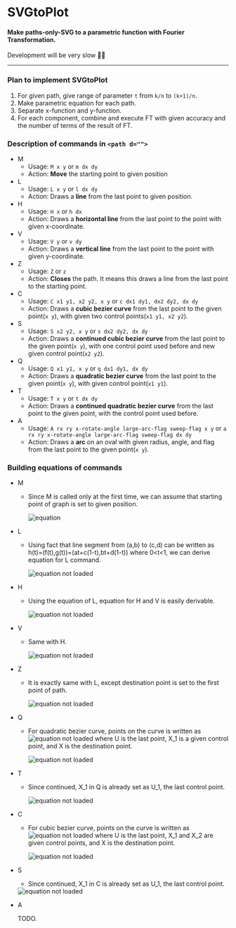 # SVGtoPlot
#### Make paths-only-SVG to a parametric function with Fourier Transformation.

Development will be very slow 🤔🤔
<hr/>
 
### Plan to implement SVGtoPlot
  1. For given path, give range of parameter `t` from `k/n` to `(k+1)/n`.
  2. Make parametric equation for each path.
  3. Separate x-function and y-function.
  4. For each component, combine and execute FT with given accuracy and the number of terms of the result of FT.
 


### Description of commands in `<path d="">`
 - M
   - Usage: `M x y` or `m dx dy`
   - Action: **Move** the starting point to given position
 - L
   - Usage: `L x y` or `l dx dy`
   - Action: Draws a **line** from the last point to given position.
 - H
   - Usage: `H x` or `h dx`
   - Action: Draws a **horizontal line** from the last point to the point with given x-coordinate.
 - V
   - Usage: `V y` or `v dy`
   - Action: Draws a **vertical line** from the last point to the point with given y-coordinate.
 - Z
   - Usage: `Z` or `z`
   - Action: **Closes** the path. It means this draws a line from the last point to the starting point.
 - C
   - Usage: `C x1 y1, x2 y2, x y` or `c dx1 dy1, dx2 dy2, dx dy`
   - Action: Draws a **cubic bezier curve** from the last point to the given point(`x y`), with given two control points(`x1 y1, x2 y2`).
 - S
   - Usage: `S x2 y2, x y` or `s dx2 dy2, dx dy`
   - Action: Draws a **continued cubic bezier curve** from the last point to the given point(`x y`), with one control point used before and new given control point(`x2 y2`).
 - Q
   - Usage: `Q x1 y1, x y` or `q dx1 dy1, dx dy`
   - Action: Draws a **quadratic bezier curve** from the last point to the given point(`x y`), with given control point(`x1 y1`).
 - T
   - Usage: `T x y` or `t dx dy`
   - Action: Draws a **continued quadratic bezier curve** from the last point to the given point, with the control point used before.
 - A
   - Usage: `A rx ry x-rotate-angle large-arc-flag sweep-flag x y` or `a rx ry x-rotate-angle large-arc-flag sweep-flag dx dy`
   - Action: Draws a **arc** on an oval with given radius, angle, and flag from the last point to the given point(`x y`).
   
### Building equations of commands
  - M
    - Since M is called only at the first time, we can assume that starting point of graph is set to given position.
  
      <img src="https://latex.codecogs.com/gif.latex?\inline&space;h(0)=(f(0),g(0))=(x,y)" title="equation" />
  - L
    - Using fact that line segment from (a,b) to (c,d) can be written as h(t)=(f(t),g(t))=(at+c(1-t),bt+d(1-t)) where 0<t<1, we can derive equation for L command.
  
      <img src="https://latex.codecogs.com/gif.latex?\inline&space;h(t)=(f(t),g(t))=(u(k+1-nt)+x(nt-k),v(k+1-nt)+y(nt-k))" title="equation not loaded" />
  - H
    - Using the equation of L, equation for H and V is easily derivable.
    
      <img src="https://latex.codecogs.com/gif.latex?\inline&space;h(t)=(f(t),g(t))=(u(k+1-nt)+x(nt-k),v)" title="equation not loaded" />
  - V
    - Same with H.
  
      <img src="https://latex.codecogs.com/gif.latex?\inline&space;h(t)=(f(t),g(t))=(u,v(k+1-nt)+y(nt-k))" title="equation not loaded" />
  - Z
    - It is exactly same with L, except destination point is set to the first point of path.
  
      <img src="https://latex.codecogs.com/gif.latex?\inline&space;h(t)=(f(t),g(t))=(u(k+1-nt)+u_{0}(nt-k),v(k+1-nt)+v_{0}(nt-k))" title="equation not loaded" />
  - Q
    - For quadratic bezier curve, points on the curve is written as <img src="https://latex.codecogs.com/gif.latex?\inline&space;P=(1-t)^{2}U+2t(1-t)X_{1}+t^{2}X" title="equation not loaded" /> where U is the last point, X_1 is a given control point, and X is the destination point.
  
      <img src="https://latex.codecogs.com/gif.latex?\inline&space;h(t)=(f(t),g(t))=(u(k+1-nt)^{2}+2x_{1}(nt-k)(k+1-nt)+x(nt-k)^{2},v(k+1-nt)^{2}+2y_{1}(nt-k)(k+1-nt)+y(nt-k)^{2})" title="equation not loaded" />
  - T
    - Since continued, X_1 in Q is already set as U_1, the last control point.
  
      <img src="https://latex.codecogs.com/gif.latex?\inline&space;h(t)=(f(t),g(t))=(u(k+1-nt)^{2}+2u_{1}(nt-k)(k+1-nt)+x(nt-k)^{2},v(k+1-nt)^{2}+2v_{1}(nt-k)(k+1-nt)+y(nt-k)^{2})" title="equation not loaded" />
  - C
    - For cubic bezier curve, points on the curve is written as <img src="https://latex.codecogs.com/gif.latex?\inline&space;P=(1-t)^{3}U+3t(1-t)^{2}X_{1}+3t^{2}(1-t)X_{2}+t^{3}X" title="equation not loaded" /> where U is the last point, X_1 and X_2 are given control points, and X is the destination point.
  
      <img src="https://latex.codecogs.com/gif.latex?\inline&space;h(t)=(f(t),g(t))=(u(k+1-nt)^{3}+3x_{1}(nt-k)(k+1-nt)^{2}+3x_{2}(nt-k)^{2}(k+1-nt)+x(nt-k)^{3},v(k+1-nt)^{3}+3y_{1}(nt-k)(k+1-nt)^{2}+3y_{2}(nt-k)^{2}(k+1-nt)+v(nt-k)^{3})" title="equation not loaded" />
  - S
    - Since continued, X_1 in C is already set as U_1, the last control point.
  
    <img src="https://latex.codecogs.com/gif.latex?\inline&space;h(t)=(f(t),g(t))=(u(k+1-nt)^{3}+3u_{1}(nt-k)(k+1-nt)^{2}+3x_{2}(nt-k)^{2}(k+1-nt)+x(nt-k)^{3},v(k+1-nt)^{3}+3v_{1}(nt-k)(k+1-nt)^{2}+3y_{2}(nt-k)^{2}(k+1-nt)+v(nt-k)^{3})" title="equation not loaded" />
  - A
  
    TODO.
